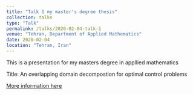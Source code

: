 ```yaml
---
title: "Talk 1 my master's degree thesis"
collection: talks
type: "Talk"
permalink: /talks/2020-02-04-talk-1
venue: "Tehran, Department of Applied Mathematics"
date: 2020-02-04
location: "Tehran, Iran"
---
```


This is a presentation for my masters degree in appllied mathematics

Title: An overlapping domain decompostion for optimal control problems

[More information here](http://mzallaghi4.github.io/blob/master/files/My_Thesis_Talk.pdf)

